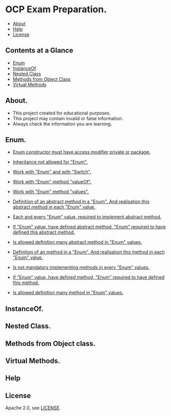 # OCP Exam Preparation.

* [About](#about)
* [Help](#help)
* [License](#license)

## Contents at a Glance
* [Enum](#enum)
* [InstanceOf](#instanceof)
* [Nested Class](#nested-class)
* [Methods from Object Class](#methods-from-object-class)
* [Virtual Methods](#virtual-methods)

## About.
- This project created for educational purposes.
- This project may contain invalid or false information.
- Always check the information you are learning.

## Enum.
* [Enum constructor must have access modifier private or package.](https://github.com/OCP-Exam-Preparation/OCP/blob/master/src/main/java/com/trl/_enum/enumConstructor/a/a1/Example.java)
* [Inheritance not allowed for "Enum".](https://github.com/OCP-Exam-Preparation/OCP/blob/master/src/main/java/com/trl/_enum/inheritance/a/a1/Example.java)
* [Work with "Enum" and with "Switch".](https://github.com/OCP-Exam-Preparation/OCP/blob/master/src/main/java/com/trl/_enum/enumSwitch/a/a1/Example.java)
* [Work with "Enum" method "valueOf".](https://github.com/OCP-Exam-Preparation/OCP/blob/master/src/main/java/com/trl/_enum/methodsOfEnum/valueOf/a/a1/Example.java)
* [Work with "Enum" method "values".](https://github.com/OCP-Exam-Preparation/OCP/blob/master/src/main/java/com/trl/_enum/methodsOfEnum/values/a/a1/Example.java)

* [Definition of an abstract method  in a "Enum". And realisation this abstract method in each "Enum" value.](https://github.com/OCP-Exam-Preparation/OCP/blob/master/src/main/java/com/trl/_enum/methods/abstractMethod/a/a1/Example.java)
* [Each and every "Enum" value, required to implement abstract method.](https://github.com/OCP-Exam-Preparation/OCP/blob/master/src/main/java/com/trl/_enum/methods/abstractMethod/a/a2/Example.java)
* [If "Enum" value, have defined abstract method, "Enum" required to have defined this abstract method.](https://github.com/OCP-Exam-Preparation/OCP/blob/master/src/main/java/com/trl/_enum/methods/abstractMethod/a/a3/Example.java)
* [Is allowed definition many abstract method in "Enum" values.](https://github.com/OCP-Exam-Preparation/OCP/blob/master/src/main/java/com/trl/_enum/methods/abstractMethod/a4/Example.java)
* [Definition of an method  in a "Enum". And realisation this method in each "Enum" value.](https://github.com/OCP-Exam-Preparation/OCP/blob/master/src/main/java/com/trl/_enum/methods/a/a1/Example.java)
* [Is not mandatory implementing methods in every "Enum" values.](https://github.com/OCP-Exam-Preparation/OCP/blob/master/src/main/java/com/trl/_enum/methods/a/a2/Example.java)
* [If "Enum" value, have defined method, "Enum" required to have defined this method.](https://github.com/OCP-Exam-Preparation/OCP/blob/master/src/main/java/com/trl/_enum/methods/a/a3/Example.java)
* [Is allowed definition many method in "Enum" values.](https://github.com/OCP-Exam-Preparation/OCP/blob/master/src/main/java/com/trl/_enum/methods/a/a4/Example.java)

## InstanceOf.
## Nested Class.
## Methods from Object class.
## Virtual Methods.

## Help

## License

Apache 2.0, see [LICENSE](LICENSE).
